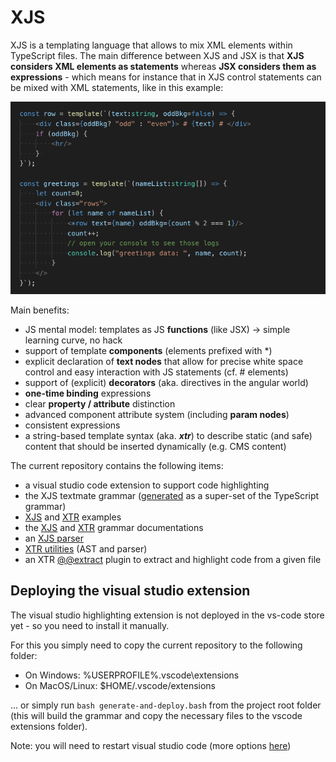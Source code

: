 # XJS

XJS is a templating language that allows to mix XML elements within TypeScript files.
The main difference between XJS and JSX is that **XJS considers XML elements as statements** whereas **JSX considers them as expressions** - which means for instance that in XJS control statements can be mixed with XML statements, like in this example:

![loops](docs/imgs/loops.png?raw=true)

Main benefits:
- JS mental model: templates as JS **functions** (like JSX) -> simple learning curve, no hack
- support of template **components** (elements prefixed with *)
- explicit declaration of **text nodes** that allow for precise white space control and easy interaction with JS statements (cf. # elements)
- support of (explicit) **decorators** (aka. directives in the angular world)
- **one-time binding** expressions
- clear **property / attribute** distinction
- advanced component attribute system (including **param nodes**)
- consistent expressions
- a string-based template syntax (aka. ***xtr***) to describe static (and safe) content that should be inserted dynamically (e.g. CMS content)

The current repository contains the following items:
- a visual studio code extension to support code highlighting
- the XJS textmate grammar ([generated][build] as a super-set of the TypeScript grammar)
- [XJS][xjs-ex] and [XTR][xtr-ex] examples
- the [XJS][xjs-doc] and [XTR][xtr-doc] grammar documentations
- an [XJS parser][xjs-api]
- [XTR utilities][xtr-api] (AST and parser)
- an XTR [@@extract][xtr-extract] plugin to extract and highlight code from a given file

[xjs-ex]: ./examples/xjs-sample.ts
[xtr-ex]: ./examples/xtr-sample.ts
[xjs-doc]: ./docs/xjs.md
[xtr-doc]: ./docs/xtr.md
[xjs-api]: ./docs/xjs-api.md
[xtr-api]: ./docs/xtr-api.md
[xtr-extract]: ./docs/xtr-extract.md


## Deploying the visual studio extension

The visual studio highlighting extension is not deployed in the vs-code store yet - so you need to install it manually.

For this you simply need to copy the current repository to the following folder:
- On Windows: %USERPROFILE%\.vscode\extensions
- On MacOS/Linux: $HOME/.vscode/extensions 

... or simply run `bash generate-and-deploy.bash` from the project root folder (this will build the grammar and copy the necessary files to the vscode extensions folder).

Note: you will need to restart visual studio code (more options [here][build])

[build]: ./docs/build.md